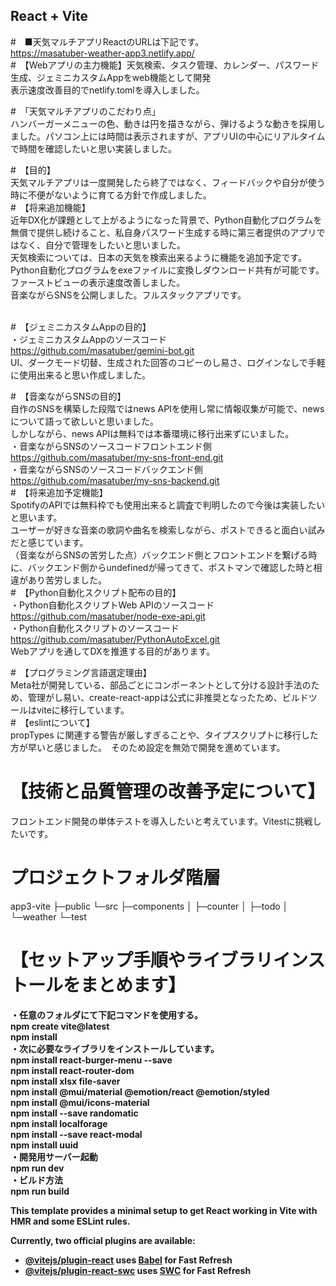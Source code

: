 ## React + Vite
#　■天気マルチアプリReactのURLは下記です。<br>
    https://masatuber-weather-app3.netlify.app/<br>
#　【Webアプリの主力機能】天気検索、タスク管理、カレンダー、パスワード生成、ジェミニカスタムAppをweb機能として開発<br>
  表示速度改善目的でnetlify.tomlを導入しました。<br>

#　「天気マルチアプリのこだわり点」<br>
  ハンバーガーメニューの色、動きは円を描きながら、弾けるような動きを採用しました。パソコン上には時間は表示されますが、アプリUIの中心にリアルタイムで時間を確認したいと思い実装しました。<br>

#　【目的】<br>天気マルチアプリは一度開発したら終了ではなく、フィードバックや自分が使う時に不便がないように育てる方針で作成しました。<br>
#　【将来追加機能】<br>
  近年DX化が課題として上がるようになった背景で、Python自動化プログラムを無償で提供し続けること、私自身パスワード生成する時に第三者提供のアプリではなく、自分で管理をしたいと思いました。<br>
  天気検索については、日本の天気を検索出来るように機能を追加予定です。<br>
  Python自動化プログラムをexeファイルに変換しダウンロード共有が可能です。ファーストビューの表示速度改善しました。<br>
  音楽ながらSNSを公開しました。フルスタックアプリです。<br>
<br>

#　【ジェミニカスタムAppの目的】<br>
・ジェミニカスタムAppのソースコード<br>
    https://github.com/masatuber/gemini-bot.git<br>
  UI、ダークモード切替、生成された回答のコピーのし易さ、ログインなしで手軽に使用出来ると思い作成しました。<br>

#　【音楽ながらSNSの目的】<br>
  自作のSNSを構築した段階ではnews APIを使用し常に情報収集が可能で、newsについて語って欲しいと思いました。<br>
  しかしながら、news APIは無料では本番環境に移行出来ずにいました。<br>
・音楽ながらSNSのソースコードフロントエンド側<br>
    https://github.com/masatuber/my-sns-front-end.git<br>
・音楽ながらSNSのソースコードバックエンド側<br>
    https://github.com/masatuber/my-sns-backend.git<br>
#　【将来追加予定機能】<br>
  SpotifyのAPIでは無料枠でも使用出来ると調査で判明したので今後は実装したいと思います。<br>
  ユーザーが好きな音楽の歌詞や曲名を検索しながら、ポストできると面白い試みだと感じています。<br>
  （音楽ながらSNSの苦労した点）バックエンド側とフロントエンドを繋げる時に、バックエンド側からundefinedが帰ってきて、ポストマンで確認した時と相違があり苦労しました。<br>
#　【Python自動化スクリプト配布の目的】<br>
・Python自動化スクリプトWeb APIのソースコード<br>
    https://github.com/masatuber/node-exe-api.git<br>
・Python自動化スクリプトのソースコード<br>
    https://github.com/masatuber/PythonAutoExcel.git<br>
  Webアプリを通してDXを推進する目的があります。

#　【プログラミング言語選定理由】<br>
  Meta社が開発している、部品ごとにコンポーネントとして分ける設計手法のため、管理がし易い、create-react-appは公式に非推奨となったため、ビルドツールはviteに移行しています。<br>
#　【eslintについて】<br>
  propTypes に関連する警告が厳しすぎることや、タイプスクリプトに移行した方が早いと感じました。　そのため設定を無効で開発を進めています。<br>
# 【技術と品質管理の改善予定について】<br>
  フロントエンド開発の単体テストを導入したいと考えています。Vitestに挑戦したいです。<br>
# プロジェクトフォルダ階層<br>
app3-vite
  ├─public
  └─src
      ├─components
      │  ├─counter
      │  ├─todo
      │  └─weather
      └─test<br>

# 【セットアップ手順やライブラリインストールをまとめます】<br>
<b>・任意のフォルダにて下記コマンドを使用する。<br>
npm create vite@latest<br>
npm install<br>
<b>・次に必要なライブラリをインストールしています。<br>
npm install react-burger-menu --save<br>
npm install react-router-dom<br>
npm install xlsx file-saver<br>
npm install @mui/material @emotion/react @emotion/styled<br>
npm install @mui/icons-material<br>
npm install --save randomatic<br>
npm install localforage<br>
npm install --save react-modal<br>
npm install uuid<br>
<b>・開発用サーバー起動<br>
npm run dev<br>
<b>・ビルド方法<br>
npm run build<br>

This template provides a minimal setup to get React working in Vite with HMR and some ESLint rules.

Currently, two official plugins are available:

- [@vitejs/plugin-react](https://github.com/vitejs/vite-plugin-react/blob/main/packages/plugin-react/README.md) uses [Babel](https://babeljs.io/) for Fast Refresh
- [@vitejs/plugin-react-swc](https://github.com/vitejs/vite-plugin-react-swc) uses [SWC](https://swc.rs/) for Fast Refresh
